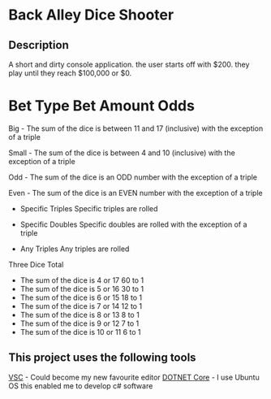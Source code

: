 Back Alley Dice Shooter
=============================

## Description

A short and dirty console application. the user starts off with $200. they play until they reach $100,000 or $0.

# Bet Type Bet Amount Odds

Big - The sum of the dice is between 11 and 17 (inclusive) with the exception of a triple

Small - The sum of the dice is between 4 and 10 (inclusive) with the exception of a triple

Odd - The sum of the dice is an ODD number with the exception of a triple

Even - The sum of the dice is an EVEN number with the exception of a triple

- Specific Triples Specific triples are rolled

- Specific Doubles Specific doubles are rolled with the exception of a triple

- Any Triples Any triples are rolled

Three Dice Total
- The sum of the dice is 4 or 17 60 to 1
- The sum of the dice is 5 or 16 30 to 1
- The sum of the dice is 6 or 15 18 to 1
- The sum of the dice is 7 or 14 12 to 1
- The sum of the dice is 8 or 13 8 to 1
- The sum of the dice is 9 or 12 7 to 1
- The sum of the dice is 10 or 11 6 to 1


## This project uses the following tools

[VSC](https://code.visualstudio.com/) - Could become my new favourite editor
[DOTNET Core](https://www.microsoft.com/net/core#windowsvs2017) - I use Ubuntu OS this enabled me to develop c# software





